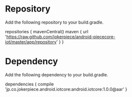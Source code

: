 # Repository

Add the following repository to your build.gradle.

repositories {
    mavenCentral()
    maven {
        url 'https://raw.github.com/jokerpiece/android-piececore-iot/master/app/repository'
    }
}

# Dependency
Add the following dependency to your build.gradle.

dependencies {
    compile 'jp.co.jokerpiece.android.iotcore:android.iotcore:1.0.0@aar'
}
